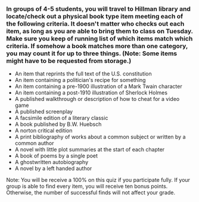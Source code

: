 ### In groups of 4-5 students, you will travel to Hillman library and locate/check out a physical book type item meeting each of the following criteria. It doesn't matter who checks out each item, as long as you are able to bring them to class on Tuesday. Make sure you keep of running list of which items match which criteria. If somehow a book matches more than one category, you may count it for up to three things. (Note: Some items might have to be requested from storage.)

- An item that reprints the full text of the U.S. constitution
- An item containing a politician's recipe for something
- An item containing a pre-1900 illustration of a Mark Twain character
- An item containing a post-1910 illustration of Sherlock Holmes
- A published walkthrough or description of how to cheat for a video game
- A published screenplay
- A facsimile edition of a literary classic
- A book published by B.W. Huebsch
- A norton critical edition 
- A print bibliography of works about a common subject or written by a common author
- A novel with little plot summaries at the start of each chapter
- A book of poems by a single poet 
- A ghostwritten autobiography
- A novel by a left handed author

Note: You will be receive a 100% on this quiz if you participate fully. If your group is able to find every item, you will receive ten bonus points.  Otherwise, the number of successful finds will not affect your grade.

